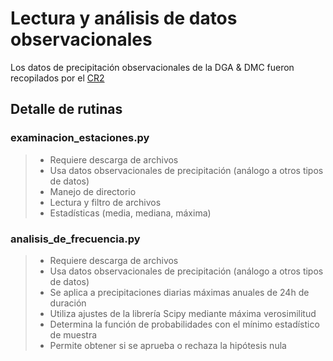 # Lectura y análisis de datos observacionales

Los datos de precipitación observacionales de la DGA & DMC fueron recopilados por el [CR2](http://www.cr2.cl/)

## Detalle de rutinas
### **examinacion_estaciones.py**
> 
> - Requiere descarga de archivos
> - Usa datos observacionales de precipitación (análogo a otros tipos de datos)
> - Manejo de directorio
> - Lectura y filtro de archivos
> - Estadísticas (media, mediana, máxima)

### **analisis_de_frecuencia.py**
> - Requiere descarga de archivos
> - Usa datos observacionales de precipitación (análogo a otros tipos de datos)
> - Se aplica a precipitaciones diarias máximas anuales de 24h de duración 
> - Utiliza ajustes de la librería Scipy mediante máxima verosimilitud
> - Determina la función de probabilidades con el mínimo estadístico de muestra
> - Permite obtener si se aprueba o rechaza la hipótesis nula


